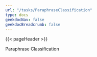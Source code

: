 ```yaml
---
url: "/tasks/ParaphraseClassification"
type: docs
geekdocNav: false
geekdocBreadcrumb: false
---
```


{{< pageHeader >}}

Paraphrase Classification
